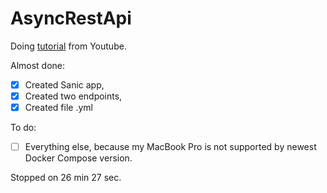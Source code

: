 # AsyncRestApi

Doing [tutorial](https://www.youtube.com/watch?v=psqZB4cgC0A&t=1740s) from Youtube.

Almost done:
- [x] Created Sanic app,
- [x] Created two endpoints,
- [x] Created file .yml

To do:
- [ ] Everything else, because my MacBook Pro is not supported by newest Docker Compose version.

Stopped on 26 min 27 sec.


